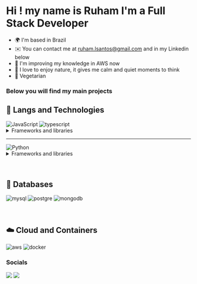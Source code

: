 Hi ! [](https://user-images.githubusercontent.com/18350557/176309783-0785949b-9127-417c-8b55-ab5a4333674e.gif)my name is Ruham I'm a Full Stack Developer
==================================================================================================================================

* 🌍  I'm based in Brazil
* ✉️  You can contact me at [ruham.lsantos@gmail.com](mailto:ruham.lsantos@gmail.com) and in my Linkedin below
* 🧠  I'm improving my knowledge in AWS now
* :evergreen_tree: I love to enjoy nature, it gives me calm and quiet moments to think
* :green_apple: Vegetarian

###               Below you will find my main projects

## 👾 Langs and Technologies
<div>
<img src="https://img.shields.io/badge/JavaScript-F7DF1E?style=for-the-badge&logo=javascript&logoColor=black" alt="JavaScript" />
<img src="https://img.shields.io/badge/TypeScript-1572B6?style=for-the-badge&logo=typescript&logoColor=white" alt="typescript" />
</div>
<details>
  <summary>Frameworks and libraries</summary><br />
  <div>
    <img src="https://img.shields.io/badge/Node.js-43853D?style=for-the-badge&logo=node.js&logoColor=white" alt="Node.js" />
    <img src="https://img.shields.io/badge/Express-404D59?style=for-the-badge&logo=express&logoColor=white" alt="express" />
    <img src="https://img.shields.io/badge/Nestjs-CA4245?style=for-the-badge&logo=nestjs&logoColor=white" alt="Nest" />
    <img src="https://img.shields.io/badge/React-20232A?style=for-the-badge&logo=react&logoColor=61DAFB" alt="React" />
    <img src="https://img.shields.io/badge/Redux-593D88?style=for-the-badge&logo=redux&logoColor=white" alt="redux" />
    <img src="https://img.shields.io/badge/React_Router-CA4245?style=for-the-badge&logo=react-router&logoColor=white" alt="reactRouter" />
    <img src="https://img.shields.io/badge/Sequelize-1572B6?style=for-the-badge&logo=sequelize&logoColor=white" alt="Sequelize" />
    <img src="https://img.shields.io/badge/Mongoose-E34F26?style=for-the-badge&logo=mongoose&logoColor=white" alt="Mongoose" />
    <img src="https://img.shields.io/badge/Prisma-1572B6?style=for-the-badge&logo=prisma&logoColor=white" alt="Sequelize" />
    <img src="https://img.shields.io/badge/Vue.js-1572B6?style=for-the-badge&logo=vue.js&logoColor=white" alt="Vue.js" />
    <img src="https://img.shields.io/badge/Jest-43853D?style=for-the-badge&logo=jest&logoColor=white" alt="Jest" />
    <img src="https://img.shields.io/badge/Mocha-20232A?style=for-the-badge&logo=mocha&logoColor=white" alt="Mocha" />
    <img src="https://img.shields.io/badge/Sinon-1572B6?style=for-the-badge&logo=sinon&logoColor=white" alt="Sinon" />
    <img src="https://img.shields.io/badge/Chai-E34F26?style=for-the-badge&logo=chai&logoColor=white" alt="Chai" />
  </div>
</details>
<hr/>
<div>
<img src="https://img.shields.io/badge/Python-3776AB?style=for-the-badge&logo=python&logoColor=white" alt="Python" />
</div>
<details>
  <summary>Frameworks and libraries</summary><br />
<div>
  <img src="https://img.shields.io/badge/Pytest-43853D?style=for-the-badge&logo=pytest&logoColor=white" alt="Pytest" />
  <img src="https://img.shields.io/badge/Pandas-43853D?style=for-the-badge&logo=pandas&logoColor=white" alt="Pandas" />
  <img src="https://img.shields.io/badge/Matplotlib-43853D?style=for-the-badge&logo=matplotlib&logoColor=white" alt="Matplotlib" />
  <img src="https://img.shields.io/badge/Flask-593D88?style=for-the-badge&logo=flask&logoColor=white" alt="Flask" />
</div>
</details>
<br/>
<br/>

## 💽 Databases

<div>
  <img src="https://img.shields.io/badge/MySQL-00000F?style=for-the-badge&logo=mysql&logoColor=white" alt="mysql" />
  <img src="https://img.shields.io/badge/PostgreSQL-1572B6?style=for-the-badge&logo=postgresql&logoColor=white" alt="postgre" />
  <img src="https://img.shields.io/badge/MongoDB-4EA94B?style=for-the-badge&logo=mongodb&logoColor=white" alt="mongodb" />
</div>
<br/>
<br/>

## ☁️ Cloud and Containers
<div>
  <img src="https://img.shields.io/badge/Amazon_AWS-232F3E?style=for-the-badge&logo=amazon-aws&logoColor=white" alt="aws" />
  <img src="https://img.shields.io/badge/Docker-2496ED?style=for-the-badge&logo=docker&logoColor=white" alt="docker" />
</div>


### Socials

<p align="left"> <a href="https://www.github.com/RuhamLeal" target="_blank" rel="noreferrer"><img src="https://img.shields.io/badge/GitHub-100000?style=for-the-badge&logo=github&logoColor=white"/></a> <a href="https://www.linkedin.com/in/ruham-leal-dos-santos-sutil-38a837243/" target="_blank" rel="noreferrer"><img src="https://img.shields.io/badge/LinkedIn-0077B5?style=for-the-badge&logo=linkedin&logoColor=white"/></a></p>
